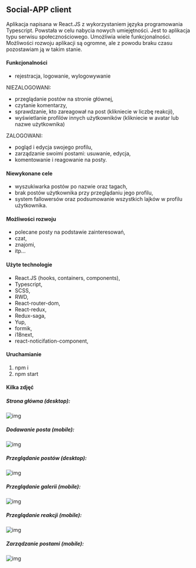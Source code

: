 ## Social-APP client

Aplikacja napisana w React.JS z wykorzystaniem języka programowania Typescript. Powstała w celu nabycia nowych umiejętności. Jest to aplikacja typu serwisu społecznościowego. Umożliwia wiele funkcjonalności. Możliwości rozwoju aplikacji są ogromne, ale z powodu braku czasu pozostawiam ją w takim stanie.

#### Funkcjonalności
* rejestracja, logowanie, wylogowywanie

NIEZALOGOWANI:
* przeglądanie postów na stronie głównej,
* czytanie komentarzy,
* sprawdzanie, kto zareagował na post (klikniecie w liczbę reakcji),
* wyświetlanie profilów innych użytkowników (klikniecie w avatar lub nazwe użytkownika)

ZALOGOWANI:
* pogląd i edycja swojego profilu,
* zarządzanie swoimi postami: usuwanie, edycja,
* komentowanie i reagowanie na posty.

#### Niewykonane cele 
* wyszukiwarka postów po nazwie oraz tagach,
* brak postów użytkownika przy przeglądaniu jego profilu,
* system fallowersów oraz podsumowanie wszystkich lajków w profilu użytkownika.

#### Możliwości rozwoju
* polecane posty na podstawie zainteresowań,
* czat,
* znajomi,
* itp...


#### Użyte technologie

* React.JS (hooks, containers, components),
* Typescript,
* SCSS,
* RWD,
* React-router-dom,
* React-redux,
* Redux-saga,
* Yup,
* formik,
* i18next,
* react-noticifation-component,

#### Uruchamianie

1. npm i
2. npm start

#### Kilka zdjęć

##### Strona główna (desktop):

![img](https://i.ibb.co/ZBtP0jT/strona-glowna.png "Strona główna")

##### Dodawanie posta (mobile): 

![img](https://i.ibb.co/1J1wxvp/add-post.png "Dodawanie posta")

##### Przeglądanie postów (desktop):

![img](https://i.ibb.co/KWpxKyC/posty.png "Przeglądanie postów")

##### Przeglądanie galerii (mobile):

![img](https://i.ibb.co/5j5D61n/galeria.png "Przeglądanie galerii")

##### Przeglądanie reakcji (mobile):

![img](https://i.ibb.co/hHmHhpF/like.png "Przeglądanie reakcji")

##### Zarządzanie postami (mobile):

![img](https://i.ibb.co/GxJNCpz/manage-posts.png "Zarządzanie postami")

